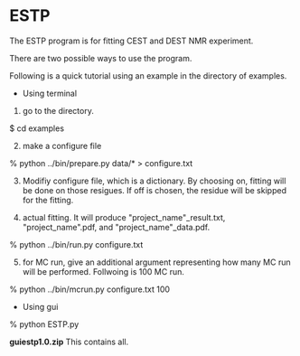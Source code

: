 # ESTP

The ESTP program is for fitting CEST and DEST NMR experiment.

There are two possible ways to use the program.

Following is a quick tutorial using an example in the directory of examples.

* Using terminal

1. go to the directory.

$ cd examples

2. make a configure file

% python ../bin/prepare.py data/* > configure.txt

3. Modifiy configure file, which is a dictionary. By choosing on, fitting will be done on those resigues. If off is chosen, the residue will be skipped for the fitting.

4. actual fitting. It will produce "project_name"_result.txt, "project_name".pdf, and "project_name"_data.pdf.

% python ../bin/run.py configure.txt

5. for MC run, give an additional argument representing how many MC run will be performed. Follwoing is 100 MC run.

% python ../bin/mcrun.py configure.txt 100


* Using gui

% python ESTP.py


**guiestp1.0.zip**
This contains all.

